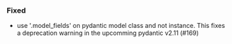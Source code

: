 <!--
A new scriv changelog fragment.

Uncomment the section that is right (remove the HTML comment wrapper).
-->

<!--
### Removed

- A bullet item for the Removed category.

-->
<!--
### Added

- A bullet item for the Added category.

-->
<!--
### Changed

- A bullet item for the Changed category.

-->
<!--
### Deprecated

- A bullet item for the Deprecated category.

-->
### Fixed

- use '.model_fields' on pydantic model class and not instance. This fixes a deprecation warning in the upcomming pydantic v2.11 (#169)

<!--
### Security

- A bullet item for the Security category.

-->
